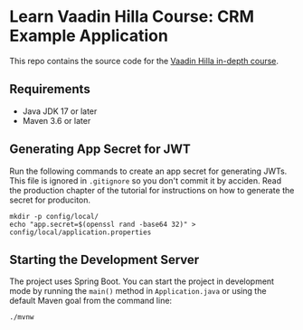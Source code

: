 # Learn Vaadin Hilla Course: CRM Example Application

This repo contains the source code for the [Vaadin Hilla in-depth course](https://hilla.dev/docs/tutorials/in-depth-course).

## Requirements

- Java JDK 17 or later
- Maven 3.6 or later

## Generating App Secret for JWT

Run the following commands to create an app secret for generating JWTs. This file is ignored in `.gitignore` so you don't commit it by acciden. Read the production chapter of the tutorial for instructions on how to generate the secret for produciton.

```
mkdir -p config/local/
echo "app.secret=$(openssl rand -base64 32)" > config/local/application.properties
```

## Starting the Development Server

The project uses Spring Boot. You can start the project in development mode by running the `main()` method in `Application.java` or using the default Maven goal from the command line:

```
./mvnw
```
